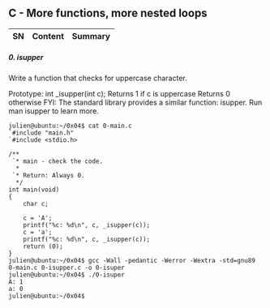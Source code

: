 ## C - More functions, more nested loops

| SN | Content | Summary |
| ------ | ------ | ------ |


##### 0. isupper<br>
Write a function that checks for uppercase character.

Prototype: int _isupper(int c);
Returns 1 if c is uppercase
Returns 0 otherwise
FYI: The standard library provides a similar function: isupper. Run man isupper to learn more.

```
julien@ubuntu:~/0x04$ cat 0-main.c
`#include "main.h"
`#include <stdio.h>

/**
 `* main - check the code.
  *
 `* Return: Always 0.
  */
int main(void)
{
    char c;

    c = 'A';
    printf("%c: %d\n", c, _isupper(c));
    c = 'a';
    printf("%c: %d\n", c, _isupper(c));
    return (0);
}
julien@ubuntu:~/0x04$ gcc -Wall -pedantic -Werror -Wextra -std=gnu89 0-main.c 0-isupper.c -o 0-isuper
julien@ubuntu:~/0x04$ ./0-isuper 
A: 1
a: 0
julien@ubuntu:~/0x04$
```
